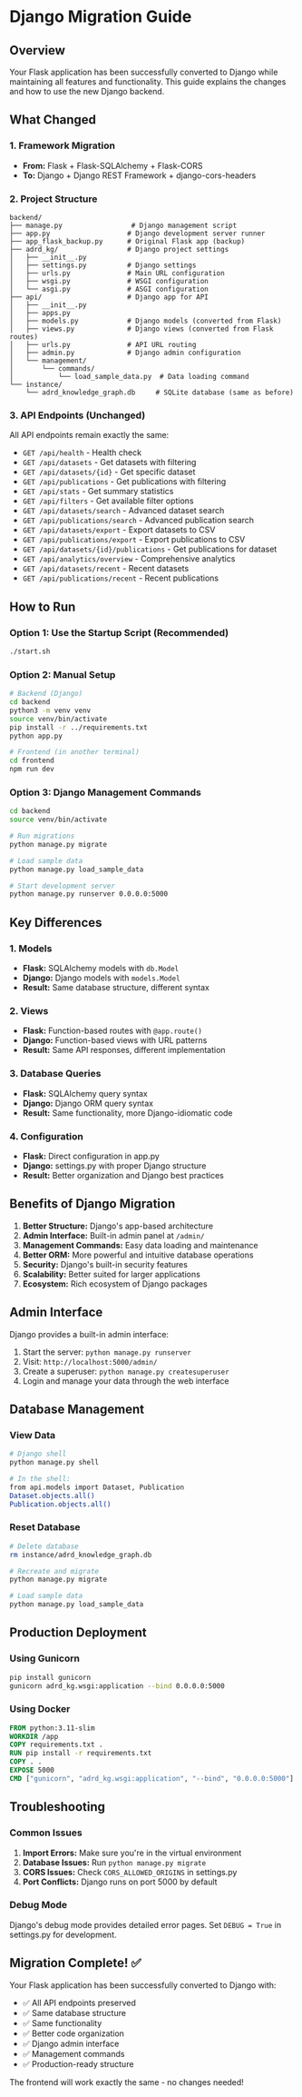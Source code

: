 # Django Migration Guide

## Overview

Your Flask application has been successfully converted to Django while maintaining all features and functionality. This guide explains the changes and how to use the new Django backend.

## What Changed

### 1. Framework Migration
- **From:** Flask + Flask-SQLAlchemy + Flask-CORS
- **To:** Django + Django REST Framework + django-cors-headers

### 2. Project Structure
```
backend/
├── manage.py                 # Django management script
├── app.py                   # Django development server runner
├── app_flask_backup.py      # Original Flask app (backup)
├── adrd_kg/                 # Django project settings
│   ├── __init__.py
│   ├── settings.py          # Django settings
│   ├── urls.py              # Main URL configuration
│   ├── wsgi.py              # WSGI configuration
│   └── asgi.py              # ASGI configuration
├── api/                     # Django app for API
│   ├── __init__.py
│   ├── apps.py
│   ├── models.py            # Django models (converted from Flask)
│   ├── views.py             # Django views (converted from Flask routes)
│   ├── urls.py              # API URL routing
│   ├── admin.py             # Django admin configuration
│   └── management/
│       └── commands/
│           └── load_sample_data.py  # Data loading command
└── instance/
    └── adrd_knowledge_graph.db     # SQLite database (same as before)
```

### 3. API Endpoints (Unchanged)
All API endpoints remain exactly the same:

- `GET /api/health` - Health check
- `GET /api/datasets` - Get datasets with filtering
- `GET /api/datasets/{id}` - Get specific dataset
- `GET /api/publications` - Get publications with filtering
- `GET /api/stats` - Get summary statistics
- `GET /api/filters` - Get available filter options
- `GET /api/datasets/search` - Advanced dataset search
- `GET /api/publications/search` - Advanced publication search
- `GET /api/datasets/export` - Export datasets to CSV
- `GET /api/publications/export` - Export publications to CSV
- `GET /api/datasets/{id}/publications` - Get publications for dataset
- `GET /api/analytics/overview` - Comprehensive analytics
- `GET /api/datasets/recent` - Recent datasets
- `GET /api/publications/recent` - Recent publications

## How to Run

### Option 1: Use the Startup Script (Recommended)
```bash
./start.sh
```

### Option 2: Manual Setup
```bash
# Backend (Django)
cd backend
python3 -m venv venv
source venv/bin/activate
pip install -r ../requirements.txt
python app.py

# Frontend (in another terminal)
cd frontend
npm run dev
```

### Option 3: Django Management Commands
```bash
cd backend
source venv/bin/activate

# Run migrations
python manage.py migrate

# Load sample data
python manage.py load_sample_data

# Start development server
python manage.py runserver 0.0.0.0:5000
```

## Key Differences

### 1. Models
- **Flask:** SQLAlchemy models with `db.Model`
- **Django:** Django models with `models.Model`
- **Result:** Same database structure, different syntax

### 2. Views
- **Flask:** Function-based routes with `@app.route()`
- **Django:** Function-based views with URL patterns
- **Result:** Same API responses, different implementation

### 3. Database Queries
- **Flask:** SQLAlchemy query syntax
- **Django:** Django ORM query syntax
- **Result:** Same functionality, more Django-idiomatic code

### 4. Configuration
- **Flask:** Direct configuration in app.py
- **Django:** settings.py with proper Django structure
- **Result:** Better organization and Django best practices

## Benefits of Django Migration

1. **Better Structure:** Django's app-based architecture
2. **Admin Interface:** Built-in admin panel at `/admin/`
3. **Management Commands:** Easy data loading and maintenance
4. **Better ORM:** More powerful and intuitive database operations
5. **Security:** Django's built-in security features
6. **Scalability:** Better suited for larger applications
7. **Ecosystem:** Rich ecosystem of Django packages

## Admin Interface

Django provides a built-in admin interface:

1. Start the server: `python manage.py runserver`
2. Visit: `http://localhost:5000/admin/`
3. Create a superuser: `python manage.py createsuperuser`
4. Login and manage your data through the web interface

## Database Management

### View Data
```bash
# Django shell
python manage.py shell

# In the shell:
from api.models import Dataset, Publication
Dataset.objects.all()
Publication.objects.all()
```

### Reset Database
```bash
# Delete database
rm instance/adrd_knowledge_graph.db

# Recreate and migrate
python manage.py migrate

# Load sample data
python manage.py load_sample_data
```

## Production Deployment

### Using Gunicorn
```bash
pip install gunicorn
gunicorn adrd_kg.wsgi:application --bind 0.0.0.0:5000
```

### Using Docker
```dockerfile
FROM python:3.11-slim
WORKDIR /app
COPY requirements.txt .
RUN pip install -r requirements.txt
COPY . .
EXPOSE 5000
CMD ["gunicorn", "adrd_kg.wsgi:application", "--bind", "0.0.0.0:5000"]
```

## Troubleshooting

### Common Issues

1. **Import Errors:** Make sure you're in the virtual environment
2. **Database Issues:** Run `python manage.py migrate`
3. **CORS Issues:** Check `CORS_ALLOWED_ORIGINS` in settings.py
4. **Port Conflicts:** Django runs on port 5000 by default

### Debug Mode
Django's debug mode provides detailed error pages. Set `DEBUG = True` in settings.py for development.

## Migration Complete! ✅

Your Flask application has been successfully converted to Django with:
- ✅ All API endpoints preserved
- ✅ Same database structure
- ✅ Same functionality
- ✅ Better code organization
- ✅ Django admin interface
- ✅ Management commands
- ✅ Production-ready structure

The frontend will work exactly the same - no changes needed!

